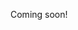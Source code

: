 Coming soon!

<!--

https://www.reddit.com/r/PoliticalCompassMemes/comments/kk9iec/based_nate/?utm_source=share&utm_medium=ios_app&utm_name=iossmf

First, praise of chaotic neutral.

Second, write an analysis of this meme for historians:
- What is a tweet?
- What is polcomp?
- Mailing spiders?
- Who is Nancy Pelosi?
- Why was the stimulus important?

-->
